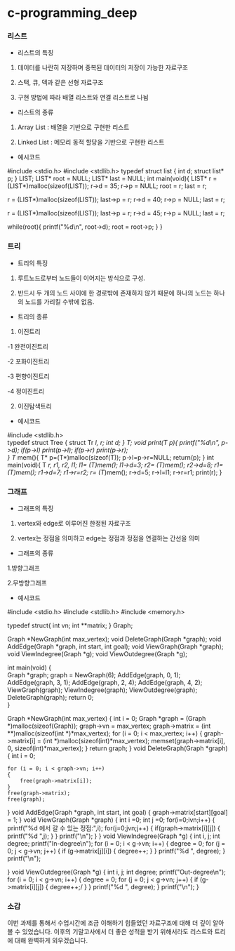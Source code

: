 # c-programming_deep

### 리스트

* 리스트의 특징

1. 데이터를 나란히 저장하며 중복된 데이터의 저장이 가능한 자료구조

2. 스택, 큐, 덱과 같은 선형 자료구조

3. 구현 방법에 따라 배열 리스트와 연결 리스트로 나뉨

* 리스트의 종류

1. Array List : 배열을 기반으로 구현한 리스트

2. Linked List : 메모리 동적 할당을 기반으로 구현한 리스트

* 예시코드

#include <stdio.h>
#include <stdlib.h>
typedef struct list {
 int d;
 struct list* p;
} LIST;
LIST* root = NULL;
LIST* last = NULL;
int main(void){
 LIST* r = (LIST*)malloc(sizeof(LIST));
 r->d = 35;
 r->p = NULL; 
 root = r;
 last = r;
 
 r = (LIST*)malloc(sizeof(LIST));
 last->p = r;
 r->d = 40;
 r->p = NULL;
 last = r;
 
 r = (LIST*)malloc(sizeof(LIST));
 last->p = r;
 r->d = 45;
 r->p = NULL;
 last = r;
 
 while(root){
  printf("%d\n", root->d);
  root = root->p;
 }
}

### 트리

* 트리의 특징

1. 루트노드로부터 노드들이 이어지는 방식으로 구성.

2. 반드시 두 개의 노드 사이에 한 경로밖에 존재하지 않기 때문에 하나의 노드는 하나의 노드를 가리킬 수밖에 없음.

* 트리의 종류

1. 이진트리

 -1 완전이진트리

 -2 포화이진트리

 -3 편향이진트리

 -4 정이진트리

2. 이진탐색트리

* 예시코드

#include <stdlib.h>    
typedef struct Tree {
    struct Tr *l, *r;
    int d;
} T;
void print(T* p){
   printf("%d\n", p->d);
   if(p->l) print(p->l);
   if(p->r) print(p->r);    
}
T* mem(){
 T* p=(T*)malloc(sizeof(T));
 p->l=p->r=NULL;
 return(p);
}
int main(void){
    T *r, *r1, *r2, *l1;
    l1= (T*)mem(); l1->d=3; 
    r2= (T*)mem(); r2->d=8; 
    r1= (T*)mem(); r1->d=7; r1->r=r2;
    r= (T*)mem(); r->d=5; r->l=l1;  r->r=r1;
    print(r);
}

### 그래프

* 그래프의 특징

1. vertex와 edge로 이루어진 한정된 자료구조

2. vertex는 정점을 의미하고 edge는 정점과 정점을 연결하는 간선을 의미

* 그래프의 종류

1.방향그래프

2.무방향그래프

* 예시코드

#include <stdio.h>
#include <stdlib.h>
#include <memory.h>
 
typedef struct{
    int vn; 
    int **matrix;
} Graph;
 
 
Graph *NewGraph(int max_vertex);
void DeleteGraph(Graph *graph);
void AddEdge(Graph *graph, int start, int goal);
void ViewGraph(Graph *graph);
void ViewIndegree(Graph *g);
void ViewOutdegree(Graph *g);
 
int main(void)
{        
    Graph *graph;
    graph = NewGraph(6);
    AddEdge(graph, 0, 1);
    AddEdge(graph, 3, 1);
    AddEdge(graph, 2, 4);
    AddEdge(graph, 4, 2);
    ViewGraph(graph);
    ViewIndegree(graph); 
    ViewOutdegree(graph);  
    DeleteGraph(graph);
    return 0;    
}
 
Graph *NewGraph(int max_vertex)
{
    int i = 0;
    Graph *graph = (Graph *)malloc(sizeof(Graph));
    graph->vn = max_vertex;
    graph->matrix = (int **)malloc(sizeof(int *)*max_vertex);
    for (i = 0; i < max_vertex; i++)
    {
        graph->matrix[i] = (int *)malloc(sizeof(int)*max_vertex);
        memset(graph->matrix[i], 0, sizeof(int)*max_vertex);
    }
    return graph;
}
void DeleteGraph(Graph *graph)
{
    int i = 0;
    
    for (i = 0; i < graph->vn; i++)
    {
        free(graph->matrix[i]);
    }
    free(graph->matrix);
    free(graph);
}
void AddEdge(Graph *graph, int start, int goal)
{
    graph->matrix[start][goal] = 1;
}
void ViewGraph(Graph *graph)
{
    int i =0;
    int j =0;
    for(i=0;i<graph->vn;i++)
    {
        printf("%d 에서 갈 수 있는 정점:",i);
        for(j=0;j<graph->vn;j++)
        {
            if(graph->matrix[i][j])
            {
                printf("%d ",j);
            }
        }
        printf("\n");
    }
}
void ViewIndegree(Graph *g)
{
    int i, j;
    int degree;
    printf("In-degree\n");
    for (i = 0; i < g->vn; i++)
    {
        degree = 0;
        for (j = 0; j < g->vn; j++)
        {
            if (g->matrix[j][i])
            {
                degree++;
            }
        }
        printf("%d ", degree);
    }
    printf("\n");
 
}
void ViewOutdegree(Graph *g)
{
    int i, j;
    int degree;
    printf("Out-degree\n");
    for (i = 0; i < g->vn; i++)
    {
        degree = 0;
        for (j = 0; j < g->vn; j++)
        {
            if (g->matrix[i][j])
            {
                degree++;/
            }
        }
        printf("%d ", degree);
    }
    printf("\n");
}

### 소감
 이번 과제를 통해서 수업시간에 조금 이해하기 힘들었던 자료구조에 대해 더 깊이 알아볼 수 있었습니다. 이후의 기말고사에서
더 좋은 성적을 받기 위해서라도 리스트와 트리에 대해 완벽하게 외우겠습니다.
